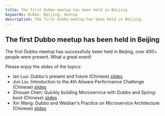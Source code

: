 ```yaml
---
title: The first Dubbo meetup has been held in Beijing
keywords: Dubbo, Beijing, meetup
description: The first Dubbo meetup has been held in Beijing.
---
```


The first Dubbo meetup has been held in Beijing
---

The first Dubbo meetup has successfully been held in Beijing, over 400+ people were present. What a great event! 

Please enjoy the slides of the topics:
  * Ian Luo: Dubbo's present and future (Chinese) [slides](https://github.com/dubbo/awesome-dubbo/raw/master/slides/meetup/201805%40Beijing/dubbo-present-and-future.pdf)
  * Jun Liu: Introduction to the 4th Aliware Performance Challenge (Chinese) [slides](https://github.com/dubbo/awesome-dubbo/raw/master/slides/meetup/201805%40Beijing/introduction-to-4th-aliware-performance-challenge.pdf)
  * Zhixuan Chen: Quickly building Microservice with Dubbo and Spring-boot (Chinese) [slides](https://github.com/dubbo/awesome-dubbo/raw/master/slides/meetup/201805%40Beijing/quickly-building-microservice-with-dubbo-and-springboot.pdf)
  * Xin Wang: Dubbo and Weidian's Practice on Microservice Architecture (Chinese) [slides](https://github.com/dubbo/awesome-dubbo/raw/master/slides/meetup/201805%40Beijing/dubbo-and-weidian's-practice-on-microservice-architecture.pdf) 
